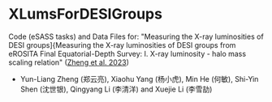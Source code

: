 # XLumsForDESIGroups

Code (eSASS tasks) and Data Files for: "Measuring the X-ray luminosities of DESI groups]{Measuring the X-ray luminosities of DESI groups from eROSITA Final Equatorial-Depth Survey: I. X-ray luminosity - halo mass scaling relation" ([Zheng et al. 2023](https://arxiv.org/abs/2306.02594))

- Yun-Liang Zheng (郑云亮), Xiaohu Yang (杨小虎), Min He (何敏), Shi-Yin Shen (沈世银), Qingyang Li (李清洋) and Xuejie Li (李雪劼)
